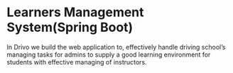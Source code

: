 # Learners Management System(Spring Boot)

In Drivo we build the web application to, effectively handle driving school’s managing tasks for admins to supply a good learning environment for students with effective managing of instructors. 
